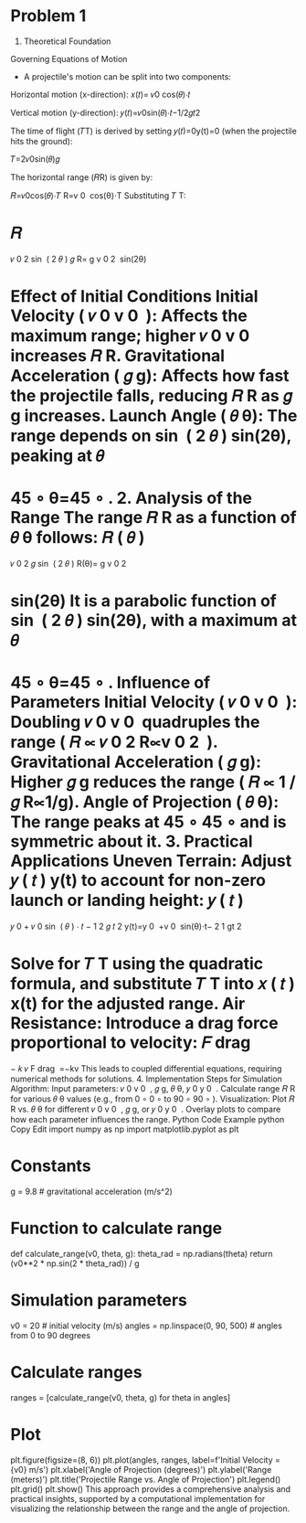 # Problem 1
1. Theoretical Foundation

Governing Equations of Motion

  - A projectile's motion can be split into two components:

Horizontal motion (x-direction):
𝑥(𝑡)= 𝑣0 cos(𝜃)⋅𝑡

Vertical motion (y-direction):
𝑦(𝑡)=𝑣0sin⁡(𝜃)⋅𝑡−1/2𝑔𝑡2

The time of flight (𝑇T) is derived by setting 𝑦(𝑡)=0y(t)=0 (when the projectile hits the ground):

𝑇=2𝑣0sin⁡(𝜃)𝑔

The horizontal range (𝑅R) is given by:

𝑅=𝑣0cos(𝜃)⋅𝑇
R=v 
0
​
 cos(θ)⋅T
Substituting 
𝑇
T:

𝑅
=
𝑣
0
2
sin
⁡
(
2
𝜃
)
𝑔
R= 
g
v 
0
2
​
 sin(2θ)
​
 
Effect of Initial Conditions
Initial Velocity (
𝑣
0
v 
0
​
 ): Affects the maximum range; higher 
𝑣
0
v 
0
​
  increases 
𝑅
R.
Gravitational Acceleration (
𝑔
g): Affects how fast the projectile falls, reducing 
𝑅
R as 
𝑔
g increases.
Launch Angle (
𝜃
θ): The range depends on 
sin
⁡
(
2
𝜃
)
sin(2θ), peaking at 
𝜃
=
45
∘
θ=45 
∘
 .
2. Analysis of the Range
The range 
𝑅
R as a function of 
𝜃
θ follows:
𝑅
(
𝜃
)
=
𝑣
0
2
𝑔
sin
⁡
(
2
𝜃
)
R(θ)= 
g
v 
0
2
​
 
​
 sin(2θ)
It is a parabolic function of 
sin
⁡
(
2
𝜃
)
sin(2θ), with a maximum at 
𝜃
=
45
∘
θ=45 
∘
 .
Influence of Parameters
Initial Velocity (
𝑣
0
v 
0
​
 ):
Doubling 
𝑣
0
v 
0
​
  quadruples the range (
𝑅
∝
𝑣
0
2
R∝v 
0
2
​
 ).
Gravitational Acceleration (
𝑔
g):
Higher 
𝑔
g reduces the range (
𝑅
∝
1
/
𝑔
R∝1/g).
Angle of Projection (
𝜃
θ):
The range peaks at 
45
∘
45 
∘
  and is symmetric about it.
3. Practical Applications
Uneven Terrain: Adjust 
𝑦
(
𝑡
)
y(t) to account for non-zero launch or landing height:
𝑦
(
𝑡
)
=
𝑦
0
+
𝑣
0
sin
⁡
(
𝜃
)
⋅
𝑡
−
1
2
𝑔
𝑡
2
y(t)=y 
0
​
 +v 
0
​
 sin(θ)⋅t− 
2
1
​
 gt 
2
 
Solve for 
𝑇
T using the quadratic formula, and substitute 
𝑇
T into 
𝑥
(
𝑡
)
x(t) for the adjusted range.
Air Resistance: Introduce a drag force proportional to velocity:
𝐹
drag
=
−
𝑘
𝑣
F 
drag
​
 =−kv
This leads to coupled differential equations, requiring numerical methods for solutions.
4. Implementation
Steps for Simulation
Algorithm:
Input parameters: 
𝑣
0
v 
0
​
 , 
𝑔
g, 
𝜃
θ, 
𝑦
0
y 
0
​
 .
Calculate range 
𝑅
R for various 
𝜃
θ values (e.g., from 
0
∘
0 
∘
  to 
90
∘
90 
∘
 ).
Visualization:
Plot 
𝑅
R vs. 
𝜃
θ for different 
𝑣
0
v 
0
​
 , 
𝑔
g, or 
𝑦
0
y 
0
​
 .
Overlay plots to compare how each parameter influences the range.
Python Code Example
python
Copy
Edit
import numpy as np
import matplotlib.pyplot as plt

# Constants
g = 9.8  # gravitational acceleration (m/s^2)

# Function to calculate range
def calculate_range(v0, theta, g):
    theta_rad = np.radians(theta)
    return (v0**2 * np.sin(2 * theta_rad)) / g

# Simulation parameters
v0 = 20  # initial velocity (m/s)
angles = np.linspace(0, 90, 500)  # angles from 0 to 90 degrees

# Calculate ranges
ranges = [calculate_range(v0, theta, g) for theta in angles]

# Plot
plt.figure(figsize=(8, 6))
plt.plot(angles, ranges, label=f'Initial Velocity = {v0} m/s')
plt.xlabel('Angle of Projection (degrees)')
plt.ylabel('Range (meters)')
plt.title('Projectile Range vs. Angle of Projection')
plt.legend()
plt.grid()
plt.show()
This approach provides a comprehensive analysis and practical insights, supported by a computational implementation for visualizing the relationship between the range and the angle of projection.
